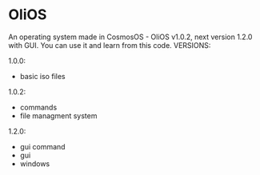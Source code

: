 # OliOS
An operating system made in CosmosOS - OliOS v1.0.2, next version 1.2.0 with GUI.
You can use it and learn from this code.
VERSIONS:

1.0.0:
+ basic iso files

1.0.2:
+ commands
+ file managment system

1.2.0:
+ gui command
+ gui
+ windows
